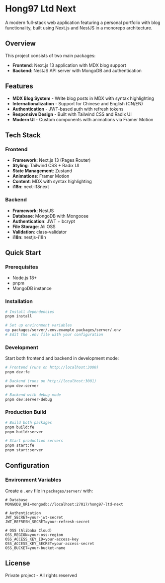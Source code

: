 # Hong97 Ltd Next

A modern full-stack web application featuring a personal portfolio with blog functionality, built using Next.js and NestJS in a monorepo architecture.

## Overview

This project consists of two main packages:
- **Frontend**: Next.js 13 application with MDX blog support
- **Backend**: NestJS API server with MongoDB and authentication

## Features

- **MDX Blog System** - Write blog posts in MDX with syntax highlighting
- **Internationalization** - Support for Chinese and English (CN/EN)
- **Authentication** - JWT-based auth with refresh tokens
- **Responsive Design** - Built with Tailwind CSS and Radix UI
- **Modern UI** - Custom components with animations via Framer Motion

## Tech Stack

### Frontend
- **Framework**: Next.js 13 (Pages Router)
- **Styling**: Tailwind CSS + Radix UI
- **State Management**: Zustand
- **Animations**: Framer Motion
- **Content**: MDX with syntax highlighting
- **i18n**: next-i18next

### Backend
- **Framework**: NestJS
- **Database**: MongoDB with Mongoose
- **Authentication**: JWT + bcrypt
- **File Storage**: Ali OSS
- **Validation**: class-validator
- **i18n**: nestjs-i18n

## Quick Start

### Prerequisites
- Node.js 18+
- pnpm
- MongoDB instance

### Installation

```bash
# Install dependencies
pnpm install

# Set up environment variables
cp packages/server/.env.example packages/server/.env
# Edit the .env file with your configuration
```

### Development

Start both frontend and backend in development mode:

```bash
# Frontend (runs on http://localhost:3000)
pnpm dev:fe

# Backend (runs on http://localhost:3001)
pnpm dev:server

# Backend with debug mode
pnpm dev:server-debug
```

### Production Build

```bash
# Build both packages
pnpm build:fe
pnpm build:server

# Start production servers
pnpm start:fe
pnpm start:server
```
## Configuration

### Environment Variables

Create a `.env` file in `packages/server/` with:

```env
# Database
MONGODB_URI=mongodb://localhost:27017/hong97-ltd-next

# Authentication
JWT_SECRET=your-jwt-secret
JWT_REFRESH_SECRET=your-refresh-secret

# OSS (Alibaba Cloud)
OSS_REGION=your-oss-region
OSS_ACCESS_KEY_ID=your-access-key
OSS_ACCESS_KEY_SECRET=your-access-secret
OSS_BUCKET=your-bucket-name
```
## License

Private project - All rights reserved